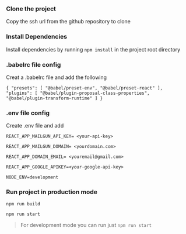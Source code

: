 ### Clone the project 
Copy the ssh url from the github repository to clone 

### Install Dependencies
Install dependencies by running 
`npm install`
in the project root directory 

### .babelrc file config
Creat a .babelrc file and add the following 

`
{
    "presets": [
        "@babel/preset-env",
        "@babel/preset-react"
    ],
    "plugins": [
          "@babel/plugin-proposal-class-properties",
          "@babel/plugin-transform-runtime"
    ]
} 
`

### .env file config
Create .env file and add

`REACT_APP_MAILGUN_API_KEY= <your-api-key>`

`REACT_APP_MAILGUN_DOMAIN= <yourdomain.com>`

`REACT_APP_DOMAIN_EMAIL= <youremail@gmail.com>`

`REACT_APP_GOOGLE_APIKEY=<your-google-api-key>`

`NODE_ENV=development`

### Run project in production mode
`npm run build`

`npm run start`

> For development mode you can run just `npm run start`

